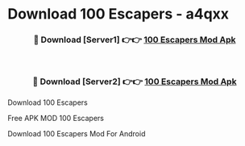 # Download 100 Escapers - a4qxx



<div align="center">
<h3>🔴 Download [Server1] 👉👉 <a href="https://momento.my/?title=100_Escapers">100 Escapers Mod Apk</a></h3><br>

<h3>🔴 Download [Server2] 👉👉 <a href="https://momento.my/?title=100_Escapers">100 Escapers Mod Apk</a></h3>
</div>



Download 100 Escapers 

Free APK MOD 100 Escapers 

Download 100 Escapers Mod For Android
